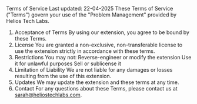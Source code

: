 Terms of Service
Last updated: 22-04-2025
These Terms of Service ("Terms") govern your use of the "Problem Management" provided by Helios Tech Labs.
1. Acceptance of Terms By using our extension, you agree to be bound by these Terms.
2. License You are granted a non-exclusive, non-transferable license to use the extension strictly in accordance with these terms.
3. Restrictions You may not:
Reverse-engineer or modify the extension
Use it for unlawful purposes
Sell or sublicense it
4. Limitation of Liability We are not liable for any damages or losses resulting from the use of this extension.
5. Updates We may update the extension and these terms at any time.
6. Contact For any questions about these Terms, please contact us at sarah@heliostechlabs.com.

